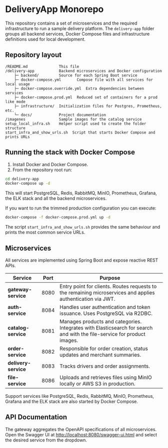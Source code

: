 # DeliveryApp Monorepo

This repository contains a set of microservices and the required infrastructure to run a sample delivery platform. The `delivery-app` folder groups all backend services, Docker Compose files and infrastructure definitions used for local development.

## Repository layout

```
/README.md              This file
/delivery-app           Backend microservices and Docker configuration
    ├─ backend/         Source for each Spring Boot service
    ├─ docker-compose.yml       Compose file with all services for local usage
    ├─ docker-compose.override.yml  Extra dependencies between services
    ├─ docker-compose.prod.yml  Reduced set of containers for a prod like mode
    ├─ infrastructure/  Initialization files for Postgres, Prometheus, etc.
    └─ docs/            Project documentation
/imagenes               Sample images for the catalog service
setup_local_infra.sh    Helper script used to create the folder structure
start_infra_and_show_urls.sh  Script that starts Docker Compose and prints URLs
```

## Running the stack with Docker Compose

1. Install Docker and Docker Compose.
2. From the repository root run:

```bash
cd delivery-app
docker-compose up -d
```

This will start PostgreSQL, Redis, RabbitMQ, MinIO, Prometheus, Grafana, the ELK stack and all the backend microservices.

If you want to run the trimmed production configuration you can execute:

```bash
docker-compose -f docker-compose.prod.yml up -d
```

The script `start_infra_and_show_urls.sh` provides the same behaviour and prints the most common service URLs.

## Microservices

All services are implemented using Spring Boot and expose reactive REST APIs.

| Service            | Port | Purpose |
|--------------------|------|---------|
| **gateway-service**| 8080 | Entry point for clients. Routes requests to the remaining microservices and applies authentication via JWT. |
| **auth-service**   | 8084 | Handles user authentication and token issuance. Uses PostgreSQL via R2DBC. |
| **catalog-service**| 8081 | Manages products and categories. Integrates with Elasticsearch for search and with the file-service for product images. |
| **order-service**  | 8082 | Responsible for order creation, status updates and merchant summaries. |
| **delivery-service**| 8083 | Tracks drivers and order assignments. |
| **file-service**   | 8086 | Uploads and retrieves files using MinIO locally or AWS S3 in production. |

Support services like PostgreSQL, Redis, RabbitMQ, MinIO, Prometheus, Grafana and the ELK stack are also started by Docker Compose.

## API Documentation

The gateway aggregates the OpenAPI specifications of all microservices. Open the
Swagger UI at [http://localhost:8080/swagger-ui.html](http://localhost:8080/swagger-ui.html)
and select the desired service from the dropdown.

